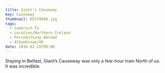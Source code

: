 ```yaml
---
title: Giant’s Causeway
key: Causeway
thumbnail: DSCF0946.jpg
tags:
  - Camera/X-T2
  - Location/Northern-Ireland
  - Period/Study-Abroad
  - AlbumGroup/UK
date: 2016-02-25T00:00
---
```

Staying in Belfast, Giant’s Causeway was only a few-hour train North of us. It was incredible.
